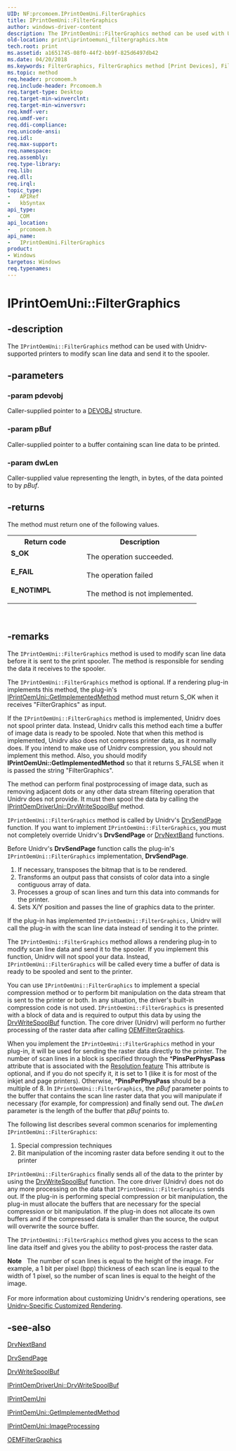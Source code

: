 ```yaml
---
UID: NF:prcomoem.IPrintOemUni.FilterGraphics
title: IPrintOemUni::FilterGraphics
author: windows-driver-content
description: The IPrintOemUni::FilterGraphics method can be used with Unidrv-supported printers to modify scan line data and send it to the spooler.
old-location: print\iprintoemuni_filtergraphics.htm
tech.root: print
ms.assetid: a1651745-08f0-44f2-bb9f-825d6497db42
ms.date: 04/20/2018
ms.keywords: FilterGraphics, FilterGraphics method [Print Devices], FilterGraphics method [Print Devices],IPrintOemUni interface, IPrintOemUni interface [Print Devices],FilterGraphics method, IPrintOemUni.FilterGraphics, IPrintOemUni::FilterGraphics, prcomoem/IPrintOemUni::FilterGraphics, print.iprintoemuni_filtergraphics, print_unidrv-pscript_rendering_7e6c6ada-fa4a-4188-b7c2-0ac95869bcdc.xml
ms.topic: method
req.header: prcomoem.h
req.include-header: Prcomoem.h
req.target-type: Desktop
req.target-min-winverclnt: 
req.target-min-winversvr: 
req.kmdf-ver: 
req.umdf-ver: 
req.ddi-compliance: 
req.unicode-ansi: 
req.idl: 
req.max-support: 
req.namespace: 
req.assembly: 
req.type-library: 
req.lib: 
req.dll: 
req.irql: 
topic_type:
-	APIRef
-	kbSyntax
api_type:
-	COM
api_location:
-	prcomoem.h
api_name:
-	IPrintOemUni.FilterGraphics
product:
- Windows
targetos: Windows
req.typenames: 
---
```


# IPrintOemUni::FilterGraphics


## -description


The <code>IPrintOemUni::FilterGraphics</code> method can be used with Unidrv-supported printers to modify scan line data and send it to the spooler.


## -parameters




### -param pdevobj

Caller-supplied pointer to a <a href="https://msdn.microsoft.com/library/windows/hardware/ff547573">DEVOBJ</a> structure.


### -param pBuf

Caller-supplied pointer to a buffer containing scan line data to be printed.


### -param dwLen

Caller-supplied value representing the length, in bytes, of the data pointed to by <i>pBuf</i>.


## -returns



The method must return one of the following values.

<table>
<tr>
<th>Return code</th>
<th>Description</th>
</tr>
<tr>
<td width="40%">
<dl>
<dt><b>S_OK</b></dt>
</dl>
</td>
<td width="60%">
The operation succeeded.

</td>
</tr>
<tr>
<td width="40%">
<dl>
<dt><b>E_FAIL</b></dt>
</dl>
</td>
<td width="60%">
The operation failed

</td>
</tr>
<tr>
<td width="40%">
<dl>
<dt><b>E_NOTIMPL</b></dt>
</dl>
</td>
<td width="60%">
The method is not implemented.

</td>
</tr>
</table>
 




## -remarks



The <code>IPrintOemUni::FilterGraphics</code> method is used to modify scan line data before it is sent to the print spooler. The method is responsible for sending the data it receives to the spooler.

The <code>IPrintOemUni::FilterGraphics</code> method is optional. If a rendering plug-in implements this method, the plug-in's <a href="https://msdn.microsoft.com/library/windows/hardware/ff554253">IPrintOemUni::GetImplementedMethod</a> method must return S_OK when it receives "FilterGraphics" as input.

If the <code>IPrintOemUni::FilterGraphics</code> method is implemented, Unidrv does not spool printer data. Instead, Unidrv calls this method each time a buffer of image data is ready to be spooled. Note that when this method is implemented, Unidrv also does not compress printer data, as it normally does. If you intend to make use of Unidrv compression, you should not implement this method. Also, you should modify <b>IPrintOemUni::GetImplementedMethod</b> so that it returns S_FALSE when it is passed the string "FilterGraphics".

The method can perform final postprocessing of image data, such as removing adjacent dots or any other data stream filtering operation that Unidrv does not provide. It must then spool the data by calling the <a href="https://msdn.microsoft.com/library/windows/hardware/ff553138">IPrintOemDriverUni::DrvWriteSpoolBuf</a> method.

<code>IPrintOemUni::FilterGraphics</code> method is called by Unidrv's <a href="https://msdn.microsoft.com/library/windows/hardware/ff556281">DrvSendPage</a> function. If you want to implement <code>IPrintOemUni::FilterGraphics</code>, you must not completely override Unidrv's <b>DrvSendPage</b> or <a href="https://msdn.microsoft.com/library/windows/hardware/ff556250">DrvNextBand</a> functions. 

Before Unidrv's <b>DrvSendPage</b> function calls the plug-in's <code>IPrintOemUni::FilterGraphics</code> implementation, <b>DrvSendPage</b>.

<ol>
<li>
If necessary, transposes the bitmap that is to be rendered.

</li>
<li>
Transforms an output pass that consists of color data into a single contiguous array of data.

</li>
<li>
Processes a group of scan lines and turn this data into commands for the printer.

</li>
<li>
Sets X/Y position and passes the line of graphics data to the printer.

</li>
</ol>
If the plug-in has implemented <code>IPrintOemUni::FilterGraphics,</code> Unidrv will call the plug-in with the scan line data instead of sending it to the printer.

The <code>IPrintOemUni::FilterGraphics</code> method allows a rendering plug-in to modify scan line data and send it to the spooler. If you implement this function, Unidrv will not spool your data. Instead, <code>IPrintOemUni::FilterGraphics</code> will be called every time a buffer of data is ready to be spooled and sent to the printer.

You can use <code>IPrintOemUni::FilterGraphics</code>  to implement a special compression method or to perform bit manipulation on the data stream that is sent to the printer or both. In any situation, the driver's built-in compression code is not used. <code>IPrintOemUni::FilterGraphics</code> is presented with a block of data and is required to output this data by using the <a href="https://msdn.microsoft.com/library/windows/hardware/ff548662">DrvWriteSpoolBuf</a> function. The core driver (Unidrv) will perform no further processing of the raster data after calling <a href="https://msdn.microsoft.com/library/windows/hardware/ff557725">OEMFilterGraphics</a>. 

When you implement the <code>IPrintOemUni::FilterGraphics</code> method in your plug-in, it will be used for sending the raster data directly to the printer. The number of scan lines in a block is specified through the *<b>PinsPerPhysPass</b> attribute that is associated with the <a href="https://msdn.microsoft.com/f04cd119-38c7-465c-b4fd-d657aa5bfacd">Resolution feature</a> This attribute is optional, and if you do not specify it, it is set to 1 (like it is for most of the inkjet and page printers). Otherwise, *<b>PinsPerPhysPass</b> should be a multiple of 8. In <code>IPrintOemUni::FilterGraphics</code>, the <i>pBuf</i> parameter points to the buffer that contains the scan line raster data that you will manipulate if necessary (for example, for compression) and finally send out. The <i>dwLen</i> parameter is the length of the buffer that <i>pBuf</i> points to.  

The following list describes several common scenarios for implementing <code>IPrintOemUni::FilterGraphics</code>:

<ol>
<li>
Special compression techniques

</li>
<li>
Bit manipulation of the incoming raster data before sending it out to the printer

</li>
</ol>
<code>IPrintOemUni::FilterGraphics</code> finally sends all of the data to the printer by using the <a href="https://msdn.microsoft.com/library/windows/hardware/ff548662">DrvWriteSpoolBuf</a> function. The core driver (Unidrv) does not do any more processing on the data that <code>IPrintOemUni::FilterGraphics</code> sends out. If the plug-in is performing special compression or bit manipulation, the plug-in must allocate the buffers that are necessary for the special compression or bit manipulation. If the plug-in does not allocate its own buffers and if the compressed data is smaller than the source, the output will overwrite the source buffer.

The <code>IPrintOemUni::FilterGraphics</code> method gives you access to the scan line data itself and gives you the ability to post-process the raster data.

<div class="alert"><b>Note</b>    The number of scan lines is equal to the height of the image. For example, a 1 bit per pixel (bpp) thickness of each scan line is equal to the  width of 1 pixel, so the number of scan lines is equal to the height of the image.</div>
<div> </div>
For more information about customizing Unidrv's rendering operations, see <a href="https://msdn.microsoft.com/aff39531-ca40-4985-b458-c6217f8a2e5c">Unidrv-Specific Customized Rendering</a>.




## -see-also




<a href="https://msdn.microsoft.com/library/windows/hardware/ff556250">DrvNextBand</a>



<a href="https://msdn.microsoft.com/library/windows/hardware/ff556281">DrvSendPage</a>



<a href="https://msdn.microsoft.com/library/windows/hardware/ff548662">DrvWriteSpoolBuf</a>



<a href="https://msdn.microsoft.com/library/windows/hardware/ff553138">IPrintOemDriverUni::DrvWriteSpoolBuf</a>



<a href="https://msdn.microsoft.com/097366a0-2ded-435c-9b63-2b736b716032">IPrintOemUni</a>



<a href="https://msdn.microsoft.com/library/windows/hardware/ff554253">IPrintOemUni::GetImplementedMethod</a>



<a href="https://msdn.microsoft.com/library/windows/hardware/ff554261">IPrintOemUni::ImageProcessing</a>



<a href="https://msdn.microsoft.com/library/windows/hardware/ff557725">OEMFilterGraphics</a>
 

 

